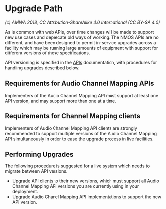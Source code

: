 # Upgrade Path

_(c) AMWA 2018, CC Attribution-ShareAlike 4.0 International (CC BY-SA 4.0)_

As is common with web APIs, over time changes will be made to support new use cases and deprecate old ways of working. The NMOS APIs are no different, and have been designed to permit in-service upgrades across a facility which may be running large amounts of equipment with support for different versions of these specifications.

API versioning is specified in the [APIs](2.0._APIs.md) documentation, with procedures for handling upgrades described below.

## Requirements for Audio Channel Mapping APIs

Implementers of the Audio Channel Mapping API must support at least one API version, and may support more than one at a time.

## Requirements for Channel Mapping clients

Implementers of Audio Channel Mapping API clients are strongly recommended to support multiple versions of the Audio Channel Mapping API simultaneously in order to ease the upgrade process in live facilities.

## Performing Upgrades

The following procedure is suggested for a live system which needs to migrate between API versions.

*   Upgrade API clients to their new versions, which must support all Audio Channel Mapping API versions you are currently using in your deployment.
*   Upgrade Audio Chanel Mapping API implementations to support the new API version.
